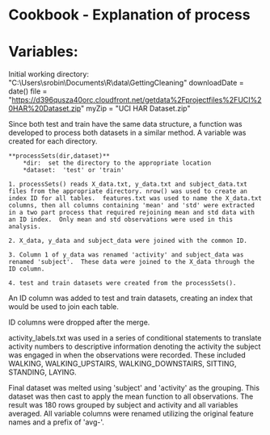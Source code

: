 Cookbook - Explanation of process
==================================


Variables:
==========
Initial working directory: "C:\\Users\\srobin\\Documents\\R\\data\\GettingCleaning"
downloadDate = date()
file = "https://d396qusza40orc.cloudfront.net/getdata%2Fprojectfiles%2FUCI%20HAR%20Dataset.zip"
myZip = "UCI HAR Dataset.zip"

Since both test and train have the same data structure, a function was developed to process both datasets in a similar method.  A variable was created for each directory. 

	**processSets(dir,dataset)**
		*dir:  set the directory to the appropriate location
		*dataset:  'test' or 'train'
	
	1. processSets() reads X_data.txt, y_data.txt and subject_data.txt files from the appropriate directory. nrow() was used to create an index ID for all tables.  features.txt was used to name the X_data.txt columns, then all columns containing 'mean' and 'std' were extracted in a two part process that required rejoining mean and std data with an ID index.  Only mean and std observations were used in this analysis.

	2. X_data, y_data and subject_data were joined with the common ID.

	3. Column 1 of y_data was renamed 'activity' and subject_data was renamed 'subject'.  These data were joined to the X_data through the ID column. 

	4. test and train datasets were created from the processSets().

An ID column was added to test and train datasets, creating an index that would be used to join each table.  

ID columns were dropped after the merge.

activity_labels.txt was used in a series of conditional statements to translate activity numbers to descriptive information denoting the activity the subject was engaged in when the observations were recorded.  These included WALKING, WALKING_UPSTAIRS, WALKING_DOWNSTAIRS, SITTING, STANDING, LAYING.

Final dataset was melted using 'subject' and 'activity' as the grouping.  This dataset was then cast to apply the mean function to all observations.  The result was 180 rows grouped by subject and activity and all variables averaged.  All variable columns were renamed utilizing the original feature names and a prefix of 'avg-'. 

